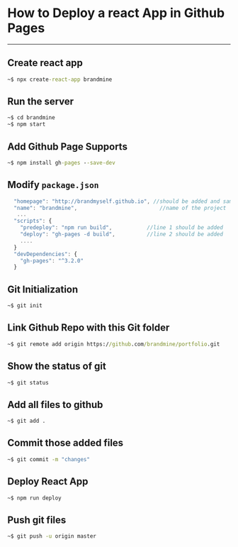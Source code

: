 # **How to Deploy a react App in Github Pages**

---

## Create react app

```cmd
~$ npx create-react-app brandmine
```

## Run the server

```cmd
~$ cd brandmine
~$ npm start
```

## Add Github Page Supports

```cmd
~$ npm install gh-pages --save-dev
```

## Modify `package.json`

```js
  "homepage": "http://brandmyself.github.io", //should be added and same as github link
  "name": "brandmine",                          //name of the project
   ...
  "scripts": {
    "predeploy": "npm run build",           //line 1 should be added
    "deploy": "gh-pages -d build",          //line 2 should be added
    ....
  }
  "devDependencies": {
    "gh-pages": "^3.2.0"
  }
```

## Git Initialization

```cmd
~$ git init
```

## Link Github Repo with this Git folder

```cmd
~$ git remote add origin https://github.com/brandmine/portfolio.git
```

## Show the status of git

```cmd
~$ git status
```

## Add all files to github

```cmd
~$ git add .
```

## Commit those added files

```cmd
~$ git commit -m "changes"
```

## Deploy React App

```cmd
~$ npm run deploy
```

## Push git files

```cmd
~$ git push -u origin master
```














